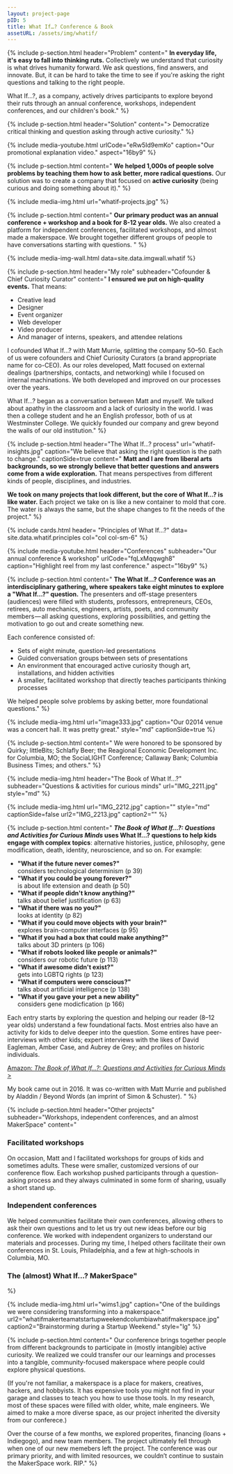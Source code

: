 ```yaml
---
layout: project-page
pID: 5
title: What If…? Conference & Book
assetURL: /assets/img/whatif/
---
```


{% include p-section.html
   header="Problem"
   content="
**In everyday life, it's easy to fall into thinking ruts.** Collectively we understand that curiosity is what drives humanity forward. We ask questions, find answers, and innovate. But, it can be hard to take the time to see if you're asking the right questions and talking to the right people.

What If…?, as a company, actively drives participants to explore beyond their ruts through an annual conference, workshops, independent conferences, and our children's book."
%}

{% include p-section.html
   header="Solution"
   content="> Democratize critical thinking and question asking through active curiosity."
%}

{% include media-youtube.html
   urlCode="eRw5Id9emKo"
   caption="Our promotional explanation video."
   aspect="16by9"
%}

{% include p-section.html
   content="
**We helped 1,000s of people solve problems by teaching them how to ask better, more radical questions.** Our solution was to create a company that focused on **active curiosity** (being curious and doing something about it)."
%}

{% include media-img.html
   url="whatif-projects.jpg"
%}

{% include p-section.html
   content="
**Our primary product was an annual conference + workshop and a book for 8-12 year olds.** We also created a platform for independent conferences, facilitated workshops, and almost made a makerspace. We brought together different groups of people to have conversations starting with questions. "
%}

{% include media-img-wall.html
   data=site.data.imgwall.whatif
%}

{% include p-section.html
   header="My role"
   subheader="Cofounder & Chief Curiosity Curator"
   content="
**I ensured we put on high-quality events.** That means:
- Creative lead
- Designer
- Event organizer
- Web developer
- Video producer
- And manager of interns, speakers, and attendee relations

I cofounded What If…? with Matt Murrie, splitting the company 50–50. Each of us were cofounders and Chief Curiosity Curators (a brand appropriate name for co-CEO). As our roles developed, Matt focused on external dealings (partnerships, contacts, and networking) while I focused on internal machinations. We both developed and improved on our processes over the years.

What If…? began as a conversation between Matt and myself. We talked about apathy in the classroom and a lack of curiosity in the world. I was then a college student and he an English professor, both of us at Westminster College. We quickly founded our company and grew beyond the walls of our old institution."
%}

{% include p-section.html
   header="The What If…? process"
   url="whatif-insights.jpg"
   caption="We believe that asking the right question is the path to change."
   captionSide=true
   content="
**Matt and I are from liberal arts backgrounds, so we strongly believe that better questions and answers come from a wide exploration.** That means perspectives from different kinds of people, disciplines, and industries.

**We took on many projects that look different, but the core of What If…? is like water.** Each project we take on is like a new container to mold that core. The water is always the same, but the shape changes to fit the needs of the project."
%}

{% include cards.html
   header= "Principles of What If…?"
   data= site.data.whatif.principles
   col="col col-sm-6"
%}

{% include media-youtube.html
   header="Conferences"
   subheader="Our annual conference & workshop"
   urlCode="fqLxMqqwgh8"
   caption="Highlight reel from my last conference."
   aspect="16by9"
%}

{% include p-section.html
   content="
**The What If…? Conference was an interdisciplinary gathering, where speakers take eight minutes to explore a \"What If…?\" question.** The presenters and off-stage presenters (audiences) were filled with students, professors, entrepreneurs, CEOs, retirees, auto mechanics, engineers, artists, poets, and community members — all asking questions, exploring possibilities, and getting the motivation to go out and create something new.

Each conference consisted of:
- Sets of eight minute, question-led presentations
- Guided conversation groups between sets of presentations
- An environment that encouraged active curiosity though art, installations, and hidden activities
- A smaller, facilitated workshop that directly teaches participants thinking processes

We helped people solve problems by asking better, more foundational questions."
%}

{% include media-img.html
   url="image333.jpg"
   caption="Our 02014 venue was a concert hall. It was pretty great."
   style="md"
   captionSide=true
%}

{% include p-section.html
   content="
We were honored to be sponsored by Quirky; littleBits; Schlafly Beer; the Reagional Economic Development Inc. for Columbia, MO; the SociaLIGHT Conference; Callaway Bank; Columbia Business Times; and others."
%}


{% include media-img.html
   header="The Book of What If…?"
   subheader="Questions & activities for curious minds"
   url="IMG_2211.jpg"
   style="md"
%}

{% include media-img.html
   url="IMG_2212.jpg"
   caption=""
   style="md"
   captionSide=false
   url2="IMG_2213.jpg"
   caption2=""
%}

{% include p-section.html
   content="
**_The Book of What If…?: Questions and Activities for Curious Minds_ uses What If…? questions to help kids engage with complex topics**: alternative histories, justice, philosophy, gene modification, death, identity, neuroscience, and so on. For example:

- **\"What if the future never comes?\"** <br>considers technological determinism (p 39)
- **\"What if you could be young forever?\"** <br>is about life extension and death (p 50)
- **\"What if people didn\'t know anything?\"** <br>talks about belief justification (p 63)
- **\"What if there was no you?\"** <br>looks at identity (p 82)
- **\"What if you could move objects with your brain?\"** <br>explores brain-computer interfaces (p 95)
- **\"What if you had a box that could make anything?\"** <br>talks about 3D printers (p 106)
- **\"What if robots looked like people or animals?\"** <br>considers our robotic future (p 113)
- **\"What if awesome didn\'t exist?\"** <br>gets into LGBTQ rights (p 123)
- **\"What if computers were conscious?\"** <br>talks about artificial intelligence (p 138)
- **\"What if you gave your pet a new ability\"** <br>considers gene modicfication (p 166)

Each entry starts by exploring the question and helping our reader (8–12 year olds) understand a few foundational facts. Most entries also have an activity for kids to delve deeper into the question. Some entires have peer-interviews with other kids; expert interviews with the likes of David Eagleman, Amber Case, and Aubrey de Grey; and profiles on historic individuals.

<a class='btn btn-outline' href='http://amzn.com/1582705291' target='_blank'>Amazon: _The Book of What If…?: Questions and Activities for Curious Minds_ ></a>

My book came out in 2016. It was co-written with Matt Murrie and published by Aladdin / Beyond Words (an imprint of Simon & Schuster).
"
%}

{% include p-section.html
   header="Other projects"
   subheader="Workshops, independent conferences, and an almost MakerSpace"
   content="
### Facilitated workshops
On occasion, Matt and I facilitated workshops for groups of kids and sometimes adults. These were smaller, customized versions of our conference flow. Each workshop pushed participants through a question-asking process and they always culminated in some form of sharing, usually a short stand up.

### Independent conferences
We helped communities facilitate their own conferences, allowing others to ask their own questions and to let us try out new ideas before our big conference. We worked with independent organizers to understand our materials and processes. During my time, I helped others facilitate their own conferences in St. Louis, Philadelphia, and a few at high-schools in Columbia, MO.

### The (almost) What If…? MakerSpace"
%}

{% include media-img.html
   url="wims1.jpg"
   caption="One of the buildings we were considering transforming into a makerspace."
   url2="whatifmakerteamatstartupweekendcolumbiawhatifmakerspace.jpg"
   caption2="Brainstorming during a Startup Weekend."
   style="lg"
%}

{% include p-section.html
   content="
Our conference brings together people from different backgrounds to participate in (mostly intangible) active curiosity. We realized we could transfer our our learnings and processes into a tangible, community-focused makerspace where people could explore physical questions.

(If you're not familiar, a makerspace is a place for makers, creatives, hackers, and hobbyists. It has expensive tools you might not find in your garage and classes to teach you how to use those tools. In my research, most of these spaces were filled with older, white, male engineers. We aimed to make a more diverse space, as our project inherited the diversity from our conferece.)

Over the course of a few months, we explored properites, financing (loans + Indiegogo), and new team members. The project ultimately fell through when one of our new memebers left the project. The conference was our primary priority, and with limited resources, we couldn’t continue to sustain the MakerSpace work. RIP."
%}
